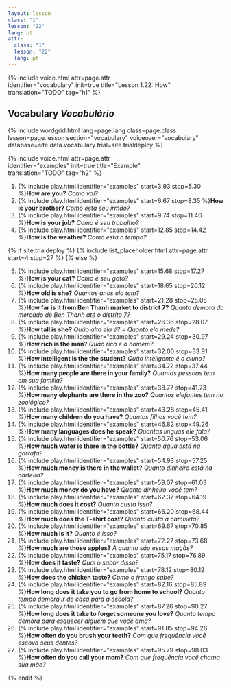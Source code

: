 ```yaml
---
layout: lesson
class: "1"
lesson: "22"
lang: pt
attr:
  class: "1"
  lesson: "22"
  lang: pt
---
```



{%  include voice.html attr=page.attr  
	identifier="vocabulary"  init=true
	title="Lesson 1.22: How"        
	translation="TODO"
    tag="h1" %}

## Vocabulary   *Vocabulário*

{% include wordgrid.html lang=page.lang
		class=page.class 
		lesson=page.lesson 
		section="vocabulary"
		voiceover="vocabulary"
		database=site.data.vocabulary 
		trial=site.trialdeploy %}
		

{%  include voice.html attr=page.attr  
	identifier="examples"  init=true
	title="Example"        
	translation="TODO"
    tag="h2" %}


1. {% include play.html identifier="examples" start=3.93 stop=5.30 %}**How are you?** *Como vai?*
2. {% include play.html identifier="examples" start=6.67 stop=8.35 %}**How is your brother?** *Como está seu irmão?*
3. {% include play.html identifier="examples" start=9.74 stop=11.46 %}**How is your job?** *Como é seu trabalho?*
4. {% include play.html identifier="examples" start=12.85 stop=14.42 %}**How is the weather?** *Como está o tempo?*

{% if site.trialdeploy %}
	{% include list_placeholder.html  attr=page.attr     start=4 stop=27 %}
	{% else %}

5. {% include play.html identifier="examples" start=15.68 stop=17.27 %}**How is your cat?** *Como é seu gato?*
6. {% include play.html identifier="examples" start=18.65 stop=20.12 %}**How old is she?** *Quantos anos ela tem?*
7. {% include play.html identifier="examples" start=21.28 stop=25.05 %}**How far is it from Ben Thanh market to district 7?** *Quanto demora do mercado de Ben Thanh até o distrito 7?* 
8. {% include play.html identifier="examples" start=26.36 stop=28.07 %}**How tall is she?** *Quão alta ela é? = Quanto ela mede?* 
9. {% include play.html identifier="examples" start=29.24 stop=30.97 %}**How rich is the man?** *Quão rico é o homem?* 
10. {% include play.html identifier="examples" start=32.00 stop=33.91 %}**How intelligent is the the student?** *Quão inteligente é o aluno?* 
11. {% include play.html identifier="examples" start=34.72 stop=37.44 %}**How many people are there in your family?** *Quantas pessoas tem em sua família?* 
12. {% include play.html identifier="examples" start=38.77 stop=41.73 %}**How many elephants are there in the zoo?** *Quantos elefantes tem no zoológico?* 
13. {% include play.html identifier="examples" start=43.28 stop=45.41 %}**How many children do you have?** *Quantos filhos você tem?*  
14. {% include play.html identifier="examples" start=46.82 stop=49.26 %}**How many languages does he speak?** *Quantas línguas ele fala?* 
15. {% include play.html identifier="examples" start=50.76 stop=53.06 %}**How much water is there in the bottle?** *Quanta água está na garrafa?* 
16. {% include play.html identifier="examples" start=54.93 stop=57.25 %}**How much money is there in the wallet?** *Quanto dinheiro está na carteira?* 
17. {% include play.html identifier="examples" start=59.07 stop=61.03 %}**How much money do you have?** *Quanto dinheiro você tem?* 
18. {% include play.html identifier="examples" start=62.37 stop=64.19 %}**How much does it cost?** *Quanto custa isso?* 
19. {% include play.html identifier="examples" start=66.20 stop=68.44 %}**How much does the T-shirt cost?** *Quanto custa a camiseta?* 
20. {% include play.html identifier="examples" start=69.67 stop=70.85 %}**How much is it?** *Quanto é isso?*   
21. {% include play.html identifier="examples" start=72.27 stop=73.68 %}**How much are those apples?** *A quanto são essas maçãs?* 
22. {% include play.html identifier="examples" start=75.17 stop=76.89 %}**How does it taste?** *Qual o sabor disso?*  
23. {% include play.html identifier="examples" start=78.12 stop=80.12 %}**How does the chicken taste?** *Como o frango sabe?*  
24. {% include play.html identifier="examples" start=82.16 stop=85.89 %}**How long does it take you to go from home to school?** *Quanto tempo demora ir de casa para a escola?*    
25. {% include play.html identifier="examples" start=87.26 stop=90.27 %}**How long does it take to forget someone you love?** *Quanto tempo demora para esquecer alguém que você ama?*  
26. {% include play.html identifier="examples" start=91.85 stop=94.26 %}**How often do you brush your teeth?** *Com que frequência você escova seus dentes?*    
27. {% include play.html identifier="examples" start=95.79 stop=98.03 %}**How often do you call your mom?** *Com que frequência você chama sua mãe?*  


{% endif %}

